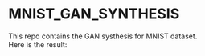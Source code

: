 # MNIST_GAN_SYNTHESIS
This repo contains the GAN systhesis for MNIST dataset. <br>
Here is the result:
